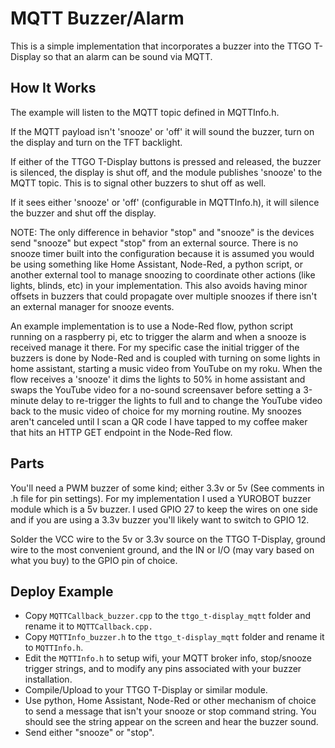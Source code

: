 # MQTT Buzzer/Alarm

This is a simple implementation that incorporates a buzzer into the TTGO T-Display so that an alarm can be sound via MQTT.

## How It Works

The example will listen to the MQTT topic defined in MQTTInfo.h.

If the MQTT payload isn't 'snooze' or 'off' it will sound the buzzer, turn on the display and turn on the TFT backlight.

If either of the TTGO T-Display buttons is pressed and released, the buzzer is silenced, the display is shut off, and the module publishes 'snooze' to the MQTT topic. This is to signal other buzzers to shut off as well.

If it sees either 'snooze' or 'off' (configurable in MQTTInfo.h), it will silence the buzzer and shut off the display.

NOTE: The only difference in behavior "stop" and "snooze" is the devices send "snooze" but expect "stop" from an external source. There is no snooze timer built into the configuration because it is assumed you would be using something like Home Assistant, Node-Red, a python script, or another external tool to manage snoozing to coordinate other actions (like lights, blinds, etc) in your implementation. This also avoids having minor offsets in buzzers that could propagate over multiple snoozes if there isn't an external manager for snooze events.

An example implementation is to use a Node-Red flow, python script running on a raspberry pi, etc to trigger the alarm and when a snooze is received manage it there. For my specific case the initial trigger of the buzzers is done by Node-Red and is coupled with turning on some lights in home assistant, starting a music video from YouTube on my roku. When the flow receives a 'snooze' it dims the lights to 50% in home assistant and swaps the YouTube video for a no-sound screensaver before setting a 3-minute delay to re-trigger the lights to full and to change the YouTube video back to the music video of choice for my morning routine. My snoozes aren't canceled until I scan a QR code I have tapped to my coffee maker that hits an HTTP GET endpoint in the Node-Red flow.

## Parts

You'll need a PWM buzzer of some kind; either 3.3v or 5v (See comments in .h file for pin settings). For my implementation I used a YUROBOT buzzer module which is a 5v buzzer. I used GPIO 27 to keep the wires on one side and if you are using a 3.3v buzzer you'll likely want to switch to GPIO 12.

<div style="position:absolute,left:50%,margin-left:-100px>
<img src="buzzer.jpg" alt="Buzzer Module" width="100" height="100">
</div>

Solder the VCC wire to the 5v or 3.3v source on the TTGO T-Display, ground wire to the most convenient ground, and the IN or I/O (may vary based on what you buy) to the GPIO pin of choice.

## Deploy Example

- Copy `MQTTCallback_buzzer.cpp` to the `ttgo_t-display_mqtt` folder and rename it to `MQTTCallback.cpp.`
- Copy `MQTTInfo_buzzer.h` to the `ttgo_t-display_mqtt` folder and rename it to `MQTTInfo.h`.
- Edit the `MQTTInfo.h` to setup wifi, your MQTT broker info, stop/snooze trigger strings, and to modify any pins associated with your buzzer installation.
- Compile/Upload to your TTGO T-Display or similar module.
- Use python, Home Assistant, Node-Red or other mechanism of choice to send a message that isn't your snooze or stop command string. You should see the string appear on the screen and hear the buzzer sound.
- Send either "snooze" or "stop".
